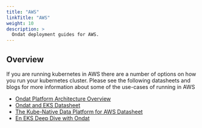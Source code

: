 ```yaml
---
title: "AWS"
linkTitle: "AWS"
weight: 10
description: >
  Ondat deployment guides for AWS.
---
```


## Overview

If you are running kubernetes in AWS there are a number of options on how you run your kubernetes cluster.  Please see the following datasheets and blogs for more information about some of the use-cases of running in AWS

* [Ondat Platform Architecture Overview](https://3402546.fs1.hubspotusercontent-na1.net/hubfs/3402546/Ondat%20-%20Platform%20Architecture.pdf)
* [Ondat and EKS Datasheet](https://f.hubspotusercontent40.net/hubfs/3402546/Datasheet/Ondat%20Datasheet_AWS-EKS.pdf)
* [The Kube-Native Data Platform for AWS Datasheet](https://f.hubspotusercontent40.net/hubfs/3402546/Ondat%20datasheet_AWS%20Kubernetes.pdf)
* [En EKS Deep Dive with Ondat](https://www.ondat.io/blog/an-eks-deep-dive-with-ondat)

